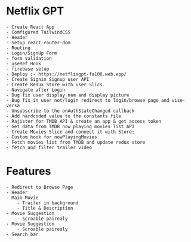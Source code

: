 # Netflix GPT
    - Create React App
    - Comfigured TailwindCSS
    - Header
    - Setup react-router-dom
    - Routing
    - Login/SignUp Form
    - form validation
    - useRef Hook
    - firebase setup
    - Deploy :- https://netflixgpt-fa108.web.app/
    - Create Signin Signup user API
    - Create Redux Store with user Slics.
    - Navigate after Login
    - Bug fix user display nam and display picture
    - Bug fix in user not/login redirect to login/browse page and vise-versa
    - Unsubscribe to the onAuthStateChanged callback
    - Add hardcoded value to the constants file
    - Rajister for TMDB API & create an app & get access token
    - Get data from TMDB now playing movies list API
    - Create Movies Slice and connect it with Store;
    - Custom hook for nowPlayingMovies
    - Fetch movies list from TMDB and update redux store
    - fetch and filter trailer video
    
    
# Features

    - Redirect to Browse Page
    - Header
    - Main Movie
        - Trailer in background
        - Title & Description
    - Movie Suggestion 
        - Scroable pairealy
    - Movie Suggestion 
        - Scroable pairealy
    - Search bar